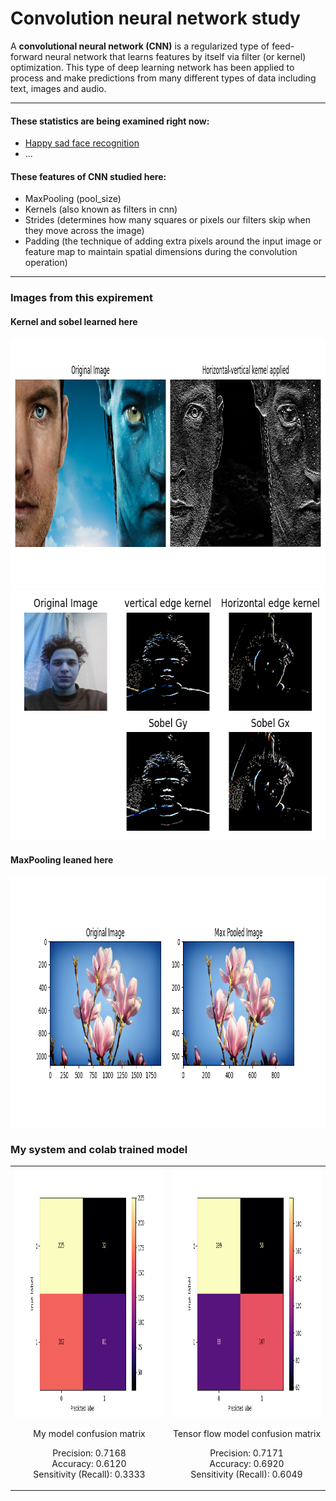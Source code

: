 # Convolution neural network study
A **convolutional neural network (CNN)** is a regularized type of feed-forward neural network that learns features by itself via filter (or kernel) optimization. This type of deep learning network has been applied to process and make predictions from many different types of data including text, images and audio.
<br/>
- - - -
#### These statistics are being examined right now: ####
 * <a  href="https://www.kaggle.com/datasets/alirezaatashnejad/sad-and-happy-face-detection">Happy sad face recognition<a/>
 * ...

#### These features of CNN studied here: ####
  * MaxPooling (pool_size)
  * Kernels (also known as filters in cnn)
  * Strides (determines how many squares or pixels our filters skip when they move across the image)
  * Padding (the technique of adding extra pixels around the input image or feature map to maintain spatial dimensions during the convolution operation)
- - - -
### Images from this expirement
#### Kernel and sobel learned here
<img src="https://github.com/tohidnoori/convolution-neural-network-study/blob/main/images/kernel-applied.png" width="800" height="400">
<img src="https://github.com/tohidnoori/convolution-neural-network-study/blob/main/images/convolve-applied.png" width="800" height="400">

#### MaxPooling leaned here
<img src="https://github.com/tohidnoori/convolution-neural-network-study/blob/main/images/max_pooled_image.png" width="800" height="400">
<br/>

### My system and colab trained model
<table>
  <tr>
    <td align="center">
      <img src="https://github.com/tohidnoori/Ann-from-scratch/blob/main/images/My model confusion matrix.png" width="500" height="400" alt="Hidden layer weight's backpropagation">
      <p>My model confusion matrix</p>
      <p>Precision: 0.7168 
       <br/>
       Accuracy: 0.6120   
       <br/>
       Sensitivity (Recall): 0.3333</p>
    </td>
    <td align="center">
      <img src="https://github.com/tohidnoori/Ann-from-scratch/blob/main/images/Tensor flow model confusion matrix.png" width="500" height="400" alt="Output layer bias backpropagation">
      <p>Tensor flow model confusion matrix</p>
      <p>Precision: 0.7171
        <br/>
        Accuracy: 0.6920 
        <br/>
        Sensitivity (Recall): 0.6049</p>
    </td>
  </tr>
</table>
